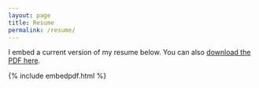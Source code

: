 ```yaml
---
layout: page
title: Resume
permalink: /resume/
---
```


I embed a current version of my resume below. You can also [download the PDF here](https://www.dropbox.com/home/Grad%20School%20Application?preview=Resume+-+Manu+S+H.pdf).

{% include embedpdf.html %}
